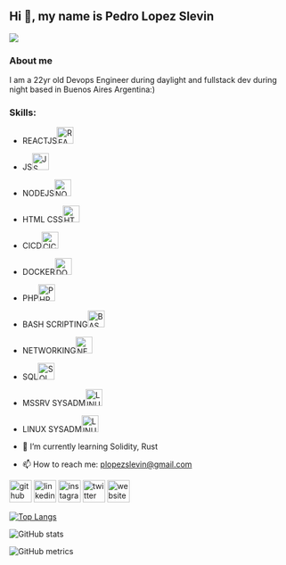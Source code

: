 ## Hi 👋, my name is Pedro Lopez Slevin
![](https://arturssmirnovs.github.io/github-profile-readme-generator/images/banner.png)

### About me
I am a 22yr old Devops Engineer during daylight and fullstack dev during night based in Buenos Aires Argentina:)

### Skills:
- REACTJS<img src='https://upload.wikimedia.org/wikipedia/commons/thumb/4/47/React.svg/1200px-React.svg.png' alt='REACTJS' height='30'>
- JS<img src='https://upload.wikimedia.org/wikipedia/commons/thumb/6/6a/JavaScript-logo.png/800px-JavaScript-logo.png' alt='JS' height='30'>
- NODEJS<img src='https://w7.pngwing.com/pngs/385/164/png-transparent-node-js-javascript-chrome-v8-software-developer-server-side-javascript-logo-angle-text-rectangle.png' alt='NODEJS' height='30'>
- HTML CSS<img src='https://img2.freepng.es/20180503/cee/kisspng-web-development-html-css3-the-ohana-code-logo-2cpaper-projection-shaded_1660937-html-dropdown-js-5aebd5631cd291.7591600015254050271181.jpg' alt='HTML CSS' height='30'>
- CICD<img src='https://w7.pngwing.com/pngs/935/42/png-transparent-continuous-integration-continuous-delivery-devops-ci-cd-jenkins-session-initiation-protocol-blue-angle-text.png' alt='CICD' height='30'>
- DOCKER<img src='https://www.clipartmax.com/png/middle/146-1469802_logo-logo-docker.png' alt='DOCKER' height='30'>
- PHP<img src='https://e7.pngegg.com/pngimages/78/907/png-clipart-logo-php-mysql-computer-icons-workforce-development-logos-blue-web-design.png' alt='PHP' height='30'>
- BASH SCRIPTING<img src='https://img2.freepng.es/20180705/txh/kisspng-bash-shell-script-command-line-interface-z-shell-5b3df571eaf1a4.5375084915307871859623.jpg' alt='BASH' height='30'>
- NETWORKING<img src='https://banner2.cleanpng.com/20180729/uaf/kisspng-logo-business-network-marketing-5b5d9260297ec5.60782539153285897617.jpg' alt='NETWORKING' height='30'>
- SQL<img src='https://e7.pngegg.com/pngimages/105/17/png-clipart-microsoft-azure-sql-database-microsoft-sql-server-cloud-computing-blue-text.png' alt='SQL' height='30'>
- MSSRV SYSADM<img src='https://e7.pngegg.com/pngimages/682/883/png-clipart-microsoft-servers-windows-server-2016-windows-server-2012-computer-software-social-network-blue-angle.png' alt='LINUXSYSADM' height='30'>
- LINUX SYSADM<img src='https://w7.pngwing.com/pngs/970/403/png-transparent-tux-linux-mint-logo-linux-logo-vertebrate-bird.png' alt='LINUXSYSADM' height='30'>




- 🌱 I’m currently learning Solidity, Rust 
- 📫 How to reach me: plopezslevin@gmail.com 




[<img src='https://cdn.jsdelivr.net/npm/simple-icons@3.0.1/icons/github.svg' alt='github' height='40'>](https://github.com/pedroslev)  [<img src='https://cdn-icons-png.flaticon.com/512/174/174857.png' alt='linkedin' height='40'>](https://www.linkedin.com/in/plopezslevin/)  [<img src='https://i.pinimg.com/originals/2c/da/19/2cda1925dcf4fb8f0644413f49671ffa.jpg' alt='instagram' height='40'>](https://www.instagram.com/pedroslev/)  [<img src='https://assets.stickpng.com/images/580b57fcd9996e24bc43c53e.png' alt='twitter' height='40'>](https://twitter.com/pedroslevv)  [<img src='https://www.freepnglogos.com/uploads/logo-website-png/logo-website-website-icon-with-png-and-vector-format-for-unlimited-22.png' alt='website' height='40'>](www.hazear.com)  

[![Top Langs](https://github-readme-stats.vercel.app/api/top-langs/?username=pedroslev)](https://github.com/anuraghazra/github-readme-stats)

![GitHub stats](https://github-readme-stats.vercel.app/api?username=pedroslev&show_icons=true)  

![GitHub metrics](https://metrics.lecoq.io/pedroslev)  

